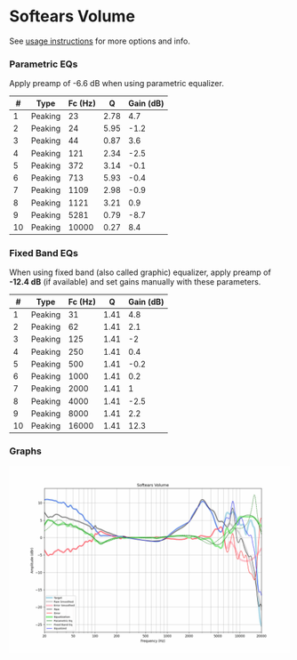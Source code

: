 # Softears Volume
See [usage instructions](https://github.com/jaakkopasanen/AutoEq#usage) for more options and info.

### Parametric EQs
Apply preamp of -6.6 dB when using parametric equalizer.

|   # | Type    |   Fc (Hz) |    Q |   Gain (dB) |
|-----|---------|-----------|------|-------------|
|   1 | Peaking |        23 | 2.78 |         4.7 |
|   2 | Peaking |        24 | 5.95 |        -1.2 |
|   3 | Peaking |        44 | 0.87 |         3.6 |
|   4 | Peaking |       121 | 2.34 |        -2.5 |
|   5 | Peaking |       372 | 3.14 |        -0.1 |
|   6 | Peaking |       713 | 5.93 |        -0.4 |
|   7 | Peaking |      1109 | 2.98 |        -0.9 |
|   8 | Peaking |      1121 | 3.21 |         0.9 |
|   9 | Peaking |      5281 | 0.79 |        -8.7 |
|  10 | Peaking |     10000 | 0.27 |         8.4 |

### Fixed Band EQs
When using fixed band (also called graphic) equalizer, apply preamp of **-12.4 dB** (if available) and set gains manually with these parameters.

|   # | Type    |   Fc (Hz) |    Q |   Gain (dB) |
|-----|---------|-----------|------|-------------|
|   1 | Peaking |        31 | 1.41 |         4.8 |
|   2 | Peaking |        62 | 1.41 |         2.1 |
|   3 | Peaking |       125 | 1.41 |        -2   |
|   4 | Peaking |       250 | 1.41 |         0.4 |
|   5 | Peaking |       500 | 1.41 |        -0.2 |
|   6 | Peaking |      1000 | 1.41 |         0.2 |
|   7 | Peaking |      2000 | 1.41 |         1   |
|   8 | Peaking |      4000 | 1.41 |        -2.5 |
|   9 | Peaking |      8000 | 1.41 |         2.2 |
|  10 | Peaking |     16000 | 1.41 |        12.3 |

### Graphs
![](./Softears%20Volume.png)
